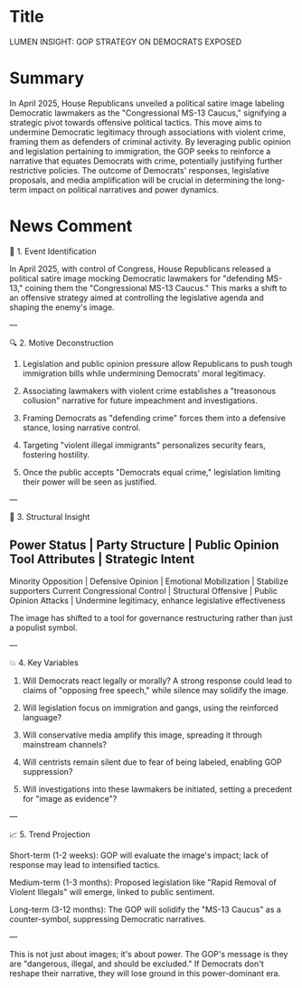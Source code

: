# Title
LUMEN INSIGHT: GOP STRATEGY ON DEMOCRATS EXPOSED

# Summary
In April 2025, House Republicans unveiled a political satire image labeling Democratic lawmakers as the "Congressional MS-13 Caucus," signifying a strategic pivot towards offensive political tactics. This move aims to undermine Democratic legitimacy through associations with violent crime, framing them as defenders of criminal activity. By leveraging public opinion and legislation pertaining to immigration, the GOP seeks to reinforce a narrative that equates Democrats with crime, potentially justifying further restrictive policies. The outcome of Democrats' responses, legislative proposals, and media amplification will be crucial in determining the long-term impact on political narratives and power dynamics.

# News Comment
🧩 1. Event Identification

In April 2025, with control of Congress, House Republicans released a political satire image mocking Democratic lawmakers for "defending MS-13," coining them the "Congressional MS-13 Caucus." This marks a shift to an offensive strategy aimed at controlling the legislative agenda and shaping the enemy's image.

—

🔍 2. Motive Deconstruction
1. Legislation and public opinion pressure allow Republicans to push tough immigration bills while undermining Democrats' moral legitimacy.

2. Associating lawmakers with violent crime establishes a "treasonous collusion" narrative for future impeachment and investigations.

3. Framing Democrats as "defending crime" forces them into a defensive stance, losing narrative control.

4. Targeting "violent illegal immigrants" personalizes security fears, fostering hostility.

5. Once the public accepts "Democrats equal crime," legislation limiting their power will be seen as justified.

—

🧠 3. Structural Insight

Power Status | Party Structure | Public Opinion Tool Attributes | Strategic Intent
------------------------------------------------------------
Minority Opposition | Defensive Opinion | Emotional Mobilization | Stabilize supporters
Current Congressional Control | Structural Offensive | Public Opinion Attacks | Undermine legitimacy, enhance legislative effectiveness

The image has shifted to a tool for governance restructuring rather than just a populist symbol.

—

💥 4. Key Variables
1. Will Democrats react legally or morally? A strong response could lead to claims of "opposing free speech," while silence may solidify the image.

2. Will legislation focus on immigration and gangs, using the reinforced language?

3. Will conservative media amplify this image, spreading it through mainstream channels?

4. Will centrists remain silent due to fear of being labeled, enabling GOP suppression?

5. Will investigations into these lawmakers be initiated, setting a precedent for "image as evidence"?

—

📈 5. Trend Projection

Short-term (1-2 weeks): GOP will evaluate the image's impact; lack of response may lead to intensified tactics.

Medium-term (1-3 months): Proposed legislation like "Rapid Removal of Violent Illegals" will emerge, linked to public sentiment.

Long-term (3-12 months): The GOP will solidify the "MS-13 Caucus" as a counter-symbol, suppressing Democratic narratives.

—

This is not just about images; it's about power. The GOP's message is they are "dangerous, illegal, and should be excluded." If Democrats don't reshape their narrative, they will lose ground in this power-dominant era.
